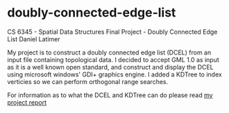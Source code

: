 doubly-connected-edge-list
==========================

CS 6345 - Spatial Data Structures
Final Project - Doubly Connected Edge List
Daniel Latimer

My project is to construct a doubly connected edge list (DCEL) from an input file containing topological data. I decided to accept GML 1.0 as input as it is a well known open standard, and construct and display the DCEL using microsoft windows' GDI+ graphics engine. I added a KDTree to index verticies so we can perform orthogonal range searches.

For information as to what the DCEL and KDTree can do please read [my project report](final_project_report.pdf)



